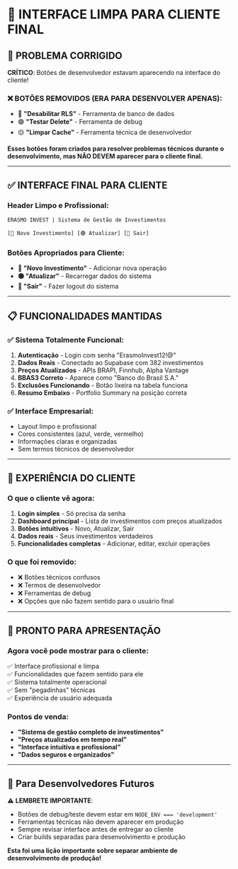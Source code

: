 # 🎯 **INTERFACE LIMPA PARA CLIENTE FINAL**

## 🚨 **PROBLEMA CORRIGIDO**
**CRÍTICO**: Botões de desenvolvedor estavam aparecendo na interface do cliente!

### ❌ **BOTÕES REMOVIDOS (ERA PARA DESENVOLVER APENAS):**
- 🔴 **"Desabilitar RLS"** - Ferramenta de banco de dados
- 🟣 **"Testar Delete"** - Ferramenta de debug  
- 🟡 **"Limpar Cache"** - Ferramenta técnica de desenvolvedor

**Esses botões foram criados para resolver problemas técnicos durante o desenvolvimento, mas NÃO DEVEM aparecer para o cliente final.**

---

## ✅ **INTERFACE FINAL PARA CLIENTE**

### **Header Limpo e Profissional:**
```
ERASMO INVEST | Sistema de Gestão de Investimentos

[🔵 Novo Investimento] [🟢 Atualizar] [🔴 Sair]
```

### **Botões Apropriados para Cliente:**
- **🔵 "Novo Investimento"** - Adicionar nova operação
- **🟢 "Atualizar"** - Recarregar dados do sistema  
- **🔴 "Sair"** - Fazer logout do sistema

---

## 📋 **FUNCIONALIDADES MANTIDAS**

### ✅ **Sistema Totalmente Funcional:**
1. **Autenticação** - Login com senha "ErasmoInvest12!@"
2. **Dados Reais** - Conectado ao Supabase com 382 investimentos
3. **Preços Atualizados** - APIs BRAPI, Finnhub, Alpha Vantage
4. **BBAS3 Correto** - Aparece como "Banco do Brasil S.A."
5. **Exclusões Funcionando** - Botão lixeira na tabela funciona
6. **Resumo Embaixo** - Portfolio Summary na posição correta

### ✅ **Interface Empresarial:**
- Layout limpo e profissional
- Cores consistentes (azul, verde, vermelho)
- Informações claras e organizadas
- Sem termos técnicos de desenvolvedor

---

## 🎯 **EXPERIÊNCIA DO CLIENTE**

### **O que o cliente vê agora:**
1. **Login simples** - Só precisa da senha
2. **Dashboard principal** - Lista de investimentos com preços atualizados
3. **Botões intuitivos** - Novo, Atualizar, Sair
4. **Dados reais** - Seus investimentos verdadeiros
5. **Funcionalidades completas** - Adicionar, editar, excluir operações

### **O que foi removido:**
- ❌ Botões técnicos confusos
- ❌ Termos de desenvolvedor
- ❌ Ferramentas de debug
- ❌ Opções que não fazem sentido para o usuário final

---

## 💼 **PRONTO PARA APRESENTAÇÃO**

### **Agora você pode mostrar para o cliente:**
✅ Interface profissional e limpa  
✅ Funcionalidades que fazem sentido para ele  
✅ Sistema totalmente operacional  
✅ Sem "pegadinhas" técnicas  
✅ Experiência de usuário adequada  

### **Pontos de venda:**
- **"Sistema de gestão completo de investimentos"**
- **"Preços atualizados em tempo real"**
- **"Interface intuitiva e profissional"**
- **"Dados seguros e organizados"**

---

## 🔧 **Para Desenvolvedores Futuros**

⚠️ **LEMBRETE IMPORTANTE**: 
- Botões de debug/teste devem estar em `NODE_ENV === 'development'`
- Ferramentas técnicas não devem aparecer em produção
- Sempre revisar interface antes de entregar ao cliente
- Criar builds separadas para desenvolvimento e produção

**Esta foi uma lição importante sobre separar ambiente de desenvolvimento de produção!** 